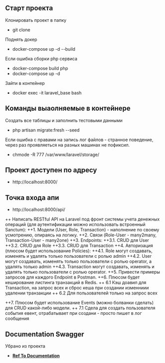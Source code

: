
## Старт проекта

Клонировать проект в папку
- git clone 

Поднять докер
- docker-compose up -d --build

Если ошибка сборки php сервиса
- docker-compose build php
- docker-compose up -d



Зайти в контейнер 
- docker exec -it laravel_base bash


## Команды выаолняемые в контейнере

Создать все таблицы и заполнить тестовыми данными
- php artisan migrate:fresh --seed

Если ошибка с правами на запись лог файлов - странное поведение, через раз проявляеться на разных машинах
не пофиксил.

- chmode -R 777 /var/www/laravel/storage/

## Проект доступен по адресу 

- http://localhost:8000/

 ## Точка входа апи 

- http://localhost:8000/api/
  

++ Написать RESTful API на Laravel под фронт системы учета денежных операций (для аутентификации можно использовать встроенный Sanctum):
++1. Модели (User, Role, Transaction) - наполнение по своему усмотрению, опираясь на логику.
++2. Связи (Role-User - many2many, Transaction-User - many2one)
++3. Endpoints:
++3.1. CRUD для User
++3.2. CRUD для Role
++3.3. CRUD для Transaction
++4. Авторизация (плюсом будет использование Policies):
++4.1. Role могут создавать, изменять и удалять только пользователи с ролью admin
++4.2. User могут создавать, изменять только пользователи с ролью operator, а удалять только admin
++4.3. Transaction могут создавать, изменять и удалять только пользователи с ролью operator.
++5. Привести примеры запросов для каждого Endpoint в Postman.
++6. Плюсом будет кеширование листинга транзакций в Redis.
  ++ 6.1 Кэш доавил для Transaction, на запрос всех и сброс кеша при создании изменниии удалении транзакции
  ++ 6.2 Для пользователей только на запрос всех
   
++7. Плюсом будет использование Events (можно болванки сделать) для CRUD какой-либо модели.
   ++ 7.1 Сдела для создать пользователя события евент, отрабатывает при создани - просто пишет в лог сообщения





## Documentation Swagger
 Убрано из проекта
- **[Ref To Documentation](http://localhost:8000/api/documentation)**
